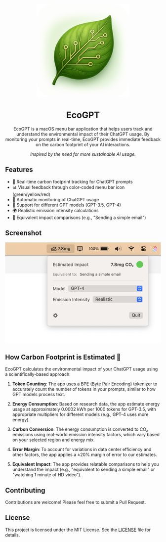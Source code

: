<div align="center">
  <img width="300" height="300" src="/Resources/icon.png" alt="Package Logo">
  <h1><b>EcoGPT</b></h1>
  <p>
    EcoGPT is a macOS menu bar application that helps users track and understand the environmental impact of their ChatGPT usage. By monitoring your prompts in real-time, EcoGPT provides immediate feedback on the carbon footprint of your AI interactions.

*Inspired by the need for more sustainable AI usage.*
    <br>
  </p>
</div>

## Features

- 🍃 Real-time carbon footprint tracking for ChatGPT prompts
- 📊 Visual feedback through color-coded menu bar icon (green/yellow/red)
- 🔄 Automatic monitoring of ChatGPT usage
- 📱 Support for different GPT models (GPT-3.5, GPT-4)
- 🌍 Realistic emission intensity calculations
- 📝 Equivalent impact comparisons (e.g., "Sending a simple email")

## Screenshot
![EcoGPT Application](./Resources/ecogpt.png)

## How Carbon Footprint is Estimated 🌱

EcoGPT calculates the environmental impact of your ChatGPT usage using a scientifically-based approach:

1. **Token Counting**: The app uses a BPE (Byte Pair Encoding) tokenizer to accurately count the number of tokens in your prompts, similar to how GPT models process text.

2. **Energy Consumption**: Based on research data, the app estimate energy usage at approximately 0.0002 kWh per 1000 tokens for GPT-3.5, with appropriate multipliers for different models (e.g., GPT-4 uses more energy).

3. **Carbon Conversion**: The energy consumption is converted to CO₂ emissions using real-world emission intensity factors, which vary based on your selected region and energy mix.

4. **Error Margin**: To account for variations in data center efficiency and other factors, the app applies a ±20% margin of error to our estimates.

5. **Equivalent Impact**: The app provides relatable comparisons to help you understand the impact (e.g., "equivalent to sending a simple email" or "watching 1 minute of HD video").

## Contributing

Contributions are welcome! Please feel free to submit a Pull Request.

## License

This project is licensed under the MIT License. See the [LICENSE](LICENSE) file for details.




